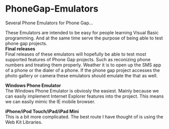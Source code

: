 PhoneGap-Emulators
==================

Several Phone Emulators for Phone Gap...

These Emulators are intended to be easy for people learning Visual Basic programming. And at the same time serve the purpose of being able to test phone gap projects.
<br />
<strong>Final releases</strong>
<br />
Final releases of these emulators will hopefully be able to test most supported features of Phone Gap projects. Such as reconizing phone numbers and treating them properly. Weather it is to open up the SMS app of a phone or the dialer of a phone. If the phone gap project accesses the photo gallery or camera these emulators should emulate the that as well. 

<strong>Windows Phone Emulator</strong>
<br />
The Windows Phone Emulator is obviosly the easiest. Mainly because we can easily implement Internet Explorer features into the project. This means we can easily mimic the IE mobile browser. 

<strong>iPhone/iPod Touch/iPad/iPad Mini</strong>
<br />
This is a bit more complicated. The best route I have thought of is using the Web Kit Libraries. 